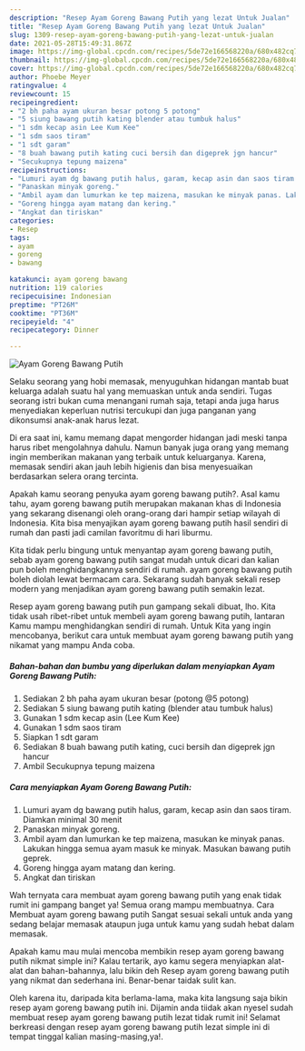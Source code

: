 ```yaml
---
description: "Resep Ayam Goreng Bawang Putih yang lezat Untuk Jualan"
title: "Resep Ayam Goreng Bawang Putih yang lezat Untuk Jualan"
slug: 1309-resep-ayam-goreng-bawang-putih-yang-lezat-untuk-jualan
date: 2021-05-28T15:49:31.867Z
image: https://img-global.cpcdn.com/recipes/5de72e166568220a/680x482cq70/ayam-goreng-bawang-putih-foto-resep-utama.jpg
thumbnail: https://img-global.cpcdn.com/recipes/5de72e166568220a/680x482cq70/ayam-goreng-bawang-putih-foto-resep-utama.jpg
cover: https://img-global.cpcdn.com/recipes/5de72e166568220a/680x482cq70/ayam-goreng-bawang-putih-foto-resep-utama.jpg
author: Phoebe Meyer
ratingvalue: 4
reviewcount: 15
recipeingredient:
- "2 bh paha ayam ukuran besar potong 5 potong"
- "5 siung bawang putih kating blender atau tumbuk halus"
- "1 sdm kecap asin Lee Kum Kee"
- "1 sdm saos tiram"
- "1 sdt garam"
- "8 buah bawang putih kating cuci bersih dan digeprek jgn hancur"
- "Secukupnya tepung maizena"
recipeinstructions:
- "Lumuri ayam dg bawang putih halus, garam, kecap asin dan saos tiram. Diamkan minimal 30 menit"
- "Panaskan minyak goreng."
- "Ambil ayam dan lumurkan ke tep maizena, masukan ke minyak panas. Lakukan hingga semua ayam masuk ke minyak. Masukan bawang putih geprek."
- "Goreng hingga ayam matang dan kering."
- "Angkat dan tiriskan"
categories:
- Resep
tags:
- ayam
- goreng
- bawang

katakunci: ayam goreng bawang 
nutrition: 119 calories
recipecuisine: Indonesian
preptime: "PT26M"
cooktime: "PT36M"
recipeyield: "4"
recipecategory: Dinner

---
```



![Ayam Goreng Bawang Putih](https://img-global.cpcdn.com/recipes/5de72e166568220a/680x482cq70/ayam-goreng-bawang-putih-foto-resep-utama.jpg)

Selaku seorang yang hobi memasak, menyuguhkan hidangan mantab buat keluarga adalah suatu hal yang memuaskan untuk anda sendiri. Tugas seorang istri bukan cuma menangani rumah saja, tetapi anda juga harus menyediakan keperluan nutrisi tercukupi dan juga panganan yang dikonsumsi anak-anak harus lezat.

Di era  saat ini, kamu memang dapat mengorder hidangan jadi meski tanpa harus ribet mengolahnya dahulu. Namun banyak juga orang yang memang ingin memberikan makanan yang terbaik untuk keluarganya. Karena, memasak sendiri akan jauh lebih higienis dan bisa menyesuaikan berdasarkan selera orang tercinta. 



Apakah kamu seorang penyuka ayam goreng bawang putih?. Asal kamu tahu, ayam goreng bawang putih merupakan makanan khas di Indonesia yang sekarang disenangi oleh orang-orang dari hampir setiap wilayah di Indonesia. Kita bisa menyajikan ayam goreng bawang putih hasil sendiri di rumah dan pasti jadi camilan favoritmu di hari liburmu.

Kita tidak perlu bingung untuk menyantap ayam goreng bawang putih, sebab ayam goreng bawang putih sangat mudah untuk dicari dan kalian pun boleh menghidangkannya sendiri di rumah. ayam goreng bawang putih boleh diolah lewat bermacam cara. Sekarang sudah banyak sekali resep modern yang menjadikan ayam goreng bawang putih semakin lezat.

Resep ayam goreng bawang putih pun gampang sekali dibuat, lho. Kita tidak usah ribet-ribet untuk membeli ayam goreng bawang putih, lantaran Kamu mampu menghidangkan sendiri di rumah. Untuk Kita yang ingin mencobanya, berikut cara untuk membuat ayam goreng bawang putih yang nikamat yang mampu Anda coba.

<!--inarticleads1-->

##### Bahan-bahan dan bumbu yang diperlukan dalam menyiapkan Ayam Goreng Bawang Putih:

1. Sediakan 2 bh paha ayam ukuran besar (potong @5 potong)
1. Sediakan 5 siung bawang putih kating (blender atau tumbuk halus)
1. Gunakan 1 sdm kecap asin (Lee Kum Kee)
1. Gunakan 1 sdm saos tiram
1. Siapkan 1 sdt garam
1. Sediakan 8 buah bawang putih kating, cuci bersih dan digeprek jgn hancur
1. Ambil Secukupnya tepung maizena




<!--inarticleads2-->

##### Cara menyiapkan Ayam Goreng Bawang Putih:

1. Lumuri ayam dg bawang putih halus, garam, kecap asin dan saos tiram. Diamkan minimal 30 menit
1. Panaskan minyak goreng.
1. Ambil ayam dan lumurkan ke tep maizena, masukan ke minyak panas. Lakukan hingga semua ayam masuk ke minyak. Masukan bawang putih geprek.
1. Goreng hingga ayam matang dan kering.
1. Angkat dan tiriskan




Wah ternyata cara membuat ayam goreng bawang putih yang enak tidak rumit ini gampang banget ya! Semua orang mampu membuatnya. Cara Membuat ayam goreng bawang putih Sangat sesuai sekali untuk anda yang sedang belajar memasak ataupun juga untuk kamu yang sudah hebat dalam memasak.

Apakah kamu mau mulai mencoba membikin resep ayam goreng bawang putih nikmat simple ini? Kalau tertarik, ayo kamu segera menyiapkan alat-alat dan bahan-bahannya, lalu bikin deh Resep ayam goreng bawang putih yang nikmat dan sederhana ini. Benar-benar taidak sulit kan. 

Oleh karena itu, daripada kita berlama-lama, maka kita langsung saja bikin resep ayam goreng bawang putih ini. Dijamin anda tiidak akan nyesel sudah membuat resep ayam goreng bawang putih lezat tidak rumit ini! Selamat berkreasi dengan resep ayam goreng bawang putih lezat simple ini di tempat tinggal kalian masing-masing,ya!.

